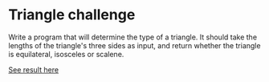 # Triangle challenge

Write a program that will determine the type of a triangle. It should take the lengths of the triangle's three sides as input, and return whether the triangle is equilateral, isosceles or scalene.

[See result here](https://gurov.github.io/triangle-challenge/app/)